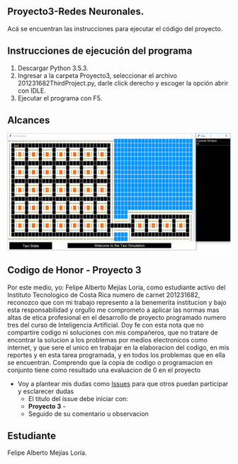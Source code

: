 ﻿
## Proyecto3-Redes Neuronales.

Acá se encuentran las instrucciones para ejecutar el código del proyecto.

## Instrucciones de ejecución del programa

1. Descargar Python 3.5.3.
2. Ingresar a la carpeta Proyecto3, seleccionar el archivo 201231682ThirdProject.py, darle click derecho y escoger la opción abrir con IDLE.
3. Ejecutar el programa con F5.

## Alcances

![alt text](https://github.com/fmejias/FelipeMejiasLoria-IA-117/blob/proyecto1/Proyectos/Proyecto1/ProjectImages/TaxiSimulation.PNG)

## Codigo de Honor - Proyecto 3
Por este medio, yo: Felipe Alberto Mejías Loría, como estudiante activo del Instituto Tecnologico de Costa Rica numero de carnet 201231682, reconozco que con mi trabajo represento a la benemerita institucion y bajo esta responsabilidad y orgullo me comprometo a aplicar las normas mas altas de etica profesional en el desarrollo de proyecto programado numero tres del curso de Inteligencia Artificial. Doy fe con esta nota que no compartire codigo ni soluciones con mis compañeros, que no tratare de encontrar la solucion a los problemas por medios electronicos como internet, y que sere el unico en trabajar en la elaboracion del codigo, en mis reportes y en esta tarea programada, y en todos los problemas que en ella se encuentran. Comprendo que la copia de codigo o programacion en conjunto tiene como resultado una evaluacion de 0 en el proyecto

* Voy a plantear mis dudas como [Issues](https://github.com/luiskarlos/IA-117/issues) para que otros puedan participar y esclarecer dudas
  * El titulo del issue debe iniciar con:
  * **Proyecto 3** - 
  * Seguido de su comentario u observacion

## Estudiante

Felipe Alberto Mejías Loría.
